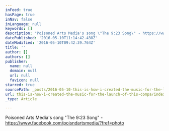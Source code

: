 ```yaml
---
inFeed: true
hasPage: true
inNav: false
inLanguage: null
keywords: []
description: "Poisoned Arts Media's song \"The 9:23 Song\" - https://www.facebook.com/poisndartsmedia/?fref=photo"
datePublished: '2016-05-10T11:14:42.438Z'
dateModified: '2016-05-10T09:42:39.764Z'
title: ''
author: []
authors: []
publisher:
  name: null
  domain: null
  url: null
  favicon: null
starred: true
sourcePath: _posts/2016-05-10-this-is-how-i-created-the-music-for-the-launch-of-this-compa.md
url: this-is-how-i-created-the-music-for-the-launch-of-this-compa/index.html
_type: Article

---
```

Poisoned Arts Media's song "The 9:23 Song" - https://www.facebook.com/poisndartsmedia/?fref=photo